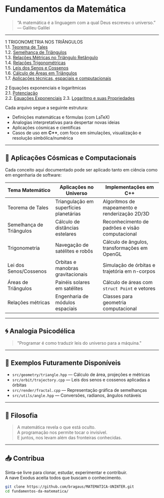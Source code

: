 # Fundamentos da Matemática

> “A matemática é a linguagem com a qual Deus escreveu o universo.” — Galileu Galilei

---

1 TRIGONOMETRIA NOS TRIÂNGULOS  
1.1. [Teorema de Tales](./1.1-teorema-de-tales.md)  
1.2. [Semelhança de Triângulos](1.2-semelhanca-triangulos.md)  
1.3. [Relações Métricas no Triângulo Retângulo](./1.3-relacoes-metricas.md)   
1.4. [Relações Trigonométricas](1.4-relacoes-trigonometricas.md)  
1.5. [Leis dos Senos e Cossenos](1.5-lei-dos-senos-e-cossenos.md)  
1.6. [Cálculo de Áreas em Triângulos](1.6-teorema-das-areas.md)  
1.7. [Aplicações técnicas, espaciais e computacionais](exemplos-praticos.md)  

2 Equações exponenciais e logarítmicas  
2.1. [Potenciação](./2.1-potenciacao.md)   
2.2. [Equações Exponenciais](./2.2-equacoes-exponenciais.md)
2.3. [Logaritmo e suas Propriedades]()

Cada arquivo segue a seguinte estrutura:

- Definições matemáticas e fórmulas (com LaTeX)
- Analogias interpretativas para despertar novas ideias
- Aplicações cósmicas e científicas
- Casos de uso em **C++**, com foco em simulações, visualização e resolução simbólica/numérica

---

## 🧬 Aplicações Cósmicas e Computacionais

Cada conceito aqui documentado pode ser aplicado tanto em ciência como em engenharia de software:

| Tema Matemático        | Aplicações no Universo                  | Implementações em C++                           |
|------------------------|------------------------------------------|-------------------------------------------------|
| Teorema de Tales       | Triangulação em superfícies planetárias | Algoritmos de mapeamento e renderização 2D/3D   |
| Semelhança de Triângulos | Cálculo de distâncias estelares        | Reconhecimento de padrões e visão computacional |
| Trigonometria          | Navegação de satélites e robôs          | Cálculo de ângulos, transformações em OpenGL    |
| Lei dos Senos/Cossenos| Orbitas e manobras gravitacionais       | Simulação de órbitas e trajetória em n-corpos   |
| Áreas de Triângulos    | Painéis solares em satélites            | Cálculo de áreas com `struct Point` e vetores   |
| Relações métricas      | Engenharia de módulos espaciais         | Classes para geometria computacional            |

---

## 🌀 Analogia Psicodélica

> "Programar é como traduzir leis do universo para a máquina."

---

## 📂 Exemplos Futuramente Disponíveis

- `src/geometry/triangle.hpp` — Cálculo de área, projeções e métricas
- `src/orbit/trajectory.cpp` — Leis dos senos e cossenos aplicadas a órbitas
- `src/render/fractal.cpp` — Representação gráfica de semelhanças
- `src/utils/angle.hpp` — Conversões, radianos, ângulos notáveis

---

## 🧠 Filosofia

> A matemática revela o que está oculto.  
> A programação nos permite tocar o invisível.  
> E juntos, nos levam além das fronteiras conhecidas.

---

## 📥 Contribua

Sinta-se livre para clonar, estudar, experimentar e contribuir.  
A nave Exodus aceita todos que buscam o conhecimento.

```bash
git clone https://github.com/bragaus/MATEMATICA-UNINTER.git
cd fundamentos-da-matematica/
